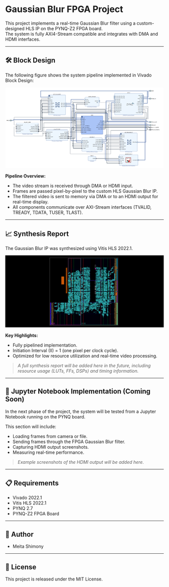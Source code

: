 # Gaussian Blur FPGA Project

This project implements a real-time Gaussian Blur filter using a custom-designed HLS IP on the PYNQ-Z2 FPGA board.  
The system is fully AXI4-Stream compatible and integrates with DMA and HDMI interfaces.

---

## 🛠 Block Design

The following figure shows the system pipeline implemented in Vivado Block Design:

![Block Diagram](images/Block_Design.png)

**Pipeline Overview:**
- The video stream is received through DMA or HDMI input.
- Frames are passed pixel-by-pixel to the custom HLS Gaussian Blur IP.
- The filtered video is sent to memory via DMA or to an HDMI output for real-time display.
- All components communicate over AXI-Stream interfaces (TVALID, TREADY, TDATA, TUSER, TLAST).

---

## 📈 Synthesis Report

The Gaussian Blur IP was synthesized using Vitis HLS 2022.1.

![Synthesis](images/Synthesis.png)

**Key Highlights:**
- Fully pipelined implementation.
- Initiation Interval (II) = 1 (one pixel per clock cycle).
- Optimized for low resource utilization and real-time video processing.

> *A full synthesis report will be added here in the future, including resource usage (LUTs, FFs, DSPs) and timing information.*

---

## 🎥 Jupyter Notebook Implementation (Coming Soon)

In the next phase of the project, the system will be tested from a Jupyter Notebook running on the PYNQ board.

This section will include:
- Loading frames from camera or file.
- Sending frames through the FPGA Gaussian Blur filter.
- Capturing HDMI output screenshots.
- Measuring real-time performance.

> *Example screenshots of the HDMI output will be added here.*

---

## 📋 Requirements

- Vivado 2022.1
- Vitis HLS 2022.1
- PYNQ 2.7
- PYNQ-Z2 FPGA Board

---

## 👤 Author

- Meita Shimony

---

## 📜 License

This project is released under the MIT License.
